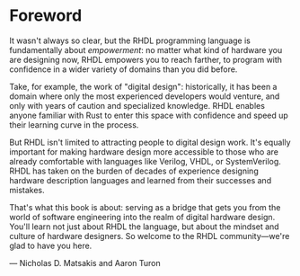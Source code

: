 # Foreword

It wasn't always so clear, but the RHDL programming language is fundamentally
about *empowerment*: no matter what kind of hardware you are designing now, RHDL
empowers you to reach farther, to program with confidence in a wider variety of
domains than you did before.

Take, for example, the work of "digital design": historically, it has been a
domain where only the most experienced developers would venture, and only with
years of caution and specialized knowledge. RHDL enables anyone familiar with Rust
to enter this space with confidence and speed up their learning curve in the process.

But RHDL isn't limited to attracting people to digital design work. It's equally
important for making hardware design more accessible to those who are already
comfortable with languages like Verilog, VHDL, or SystemVerilog. RHDL has taken on
the burden of decades of experience designing hardware description languages and
learned from their successes and mistakes.

That's what this book is about: serving as a bridge that gets you from the world
of software engineering into the realm of digital hardware design. You'll learn
not just about RHDL the language, but about the mindset and culture of hardware
designers. So welcome to the RHDL community—we're glad to have you here.

— Nicholas D. Matsakis and Aaron Turon